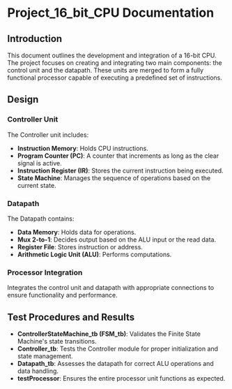 # Project_16_bit_CPU Documentation

## Introduction

This document outlines the development and integration of a 16-bit CPU. The project focuses on creating and integrating two main components: the control unit and the datapath. These units are merged to form a fully functional processor capable of executing a predefined set of instructions.

## Design

### Controller Unit

The Controller unit includes:

- **Instruction Memory**: Holds CPU instructions.
- **Program Counter (PC)**: A counter that increments as long as the clear signal is active.
- **Instruction Register (IR)**: Stores the current instruction being executed.
- **State Machine**: Manages the sequence of operations based on the current state.

### Datapath

The Datapath contains:

- **Data Memory**: Holds data for operations.
- **Mux 2-to-1**: Decides output based on the ALU input or the read data.
- **Register File**: Stores instruction or address.
- **Arithmetic Logic Unit (ALU)**: Performs computations.

### Processor Integration

Integrates the control unit and datapath with appropriate connections to ensure functionality and performance.

## Test Procedures and Results

- **ControllerStateMachine_tb (FSM_tb)**: Validates the Finite State Machine's state transitions.
- **Controller_tb**: Tests the Controller module for proper initialization and state management.
- **Datapath_tb**: Assesses the datapath for correct ALU operations and data handling.
- **testProcessor**: Ensures the entire processor unit functions as expected.
